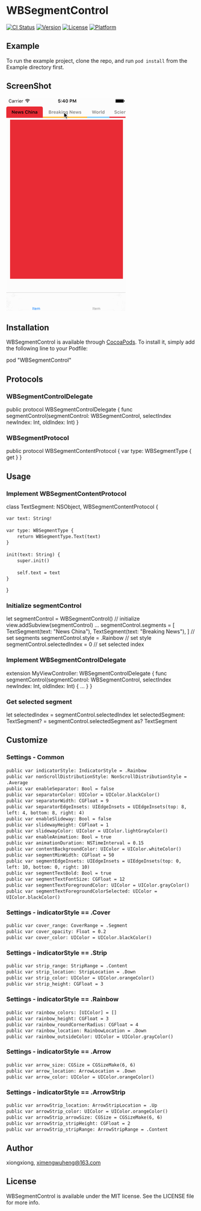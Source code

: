 # WBSegmentControl

[![CI Status](http://img.shields.io/travis/xiongxiong/WBSegmentControl.svg?style=flat)](https://travis-ci.org/xiongxiong/WBSegmentControl)
[![Version](https://img.shields.io/cocoapods/v/WBSegmentControl.svg?style=flat)](http://cocoapods.org/pods/WBSegmentControl)
[![License](https://img.shields.io/cocoapods/l/WBSegmentControl.svg?style=flat)](http://cocoapods.org/pods/WBSegmentControl)
[![Platform](https://img.shields.io/cocoapods/p/WBSegmentControl.svg?style=flat)](http://cocoapods.org/pods/WBSegmentControl)

## Example

To run the example project, clone the repo, and run `pod install` from the Example directory first.

## ScreenShot
![WBSegmentControl](ScreenShot/WBSegmentControl.gif "WBSegmentControl")

## Installation

WBSegmentControl is available through [CocoaPods](http://cocoapods.org). To install
it, simply add the following line to your Podfile:

pod "WBSegmentControl"

## Protocols

### WBSegmentControlDelegate
public protocol WBSegmentControlDelegate {
    func segmentControl(segmentControl: WBSegmentControl, selectIndex newIndex: Int, oldIndex: Int)
}

### WBSegmentProtocol
public protocol WBSegmentContentProtocol {
    var type: WBSegmentType { get }
}

## Usage

### Implement WBSegmentContentProtocol

class TextSegment: NSObject, WBSegmentContentProtocol {

    var text: String!

    var type: WBSegmentType {
        return WBSegmentType.Text(text)
    }

    init(text: String) {
        super.init()

        self.text = text
    }
}

### Initialize segmentControl

let segmentControl = WBSegmentControl() // initialize
view.addSubview(segmentControl)
...
segmentControl.segments = [
    TextSegment(text: "News China"),
    TextSegment(text: "Breaking News"),
] // set segments
segmentControl.style = .Rainbow // set style
segmentControl.selectedIndex = 0 // set selected index

### Implement WBSegmentControlDelegate

extension MyViewController: WBSegmentControlDelegate {
    func segmentControl(segmentControl: WBSegmentControl, selectIndex newIndex: Int, oldIndex: Int) {
    ...
    }
}

### Get selected segment

let selectedIndex = segmentControl.selectedIndex
let selectedSegment: TextSegment? = segmentControl.selectedSegment as? TextSegment

## Customize

### Settings - Common
    public var indicatorStyle: IndicatorStyle = .Rainbow
    public var nonScrollDistributionStyle: NonScrollDistributionStyle = .Average
    public var enableSeparator: Bool = false
    public var separatorColor: UIColor = UIColor.blackColor()
    public var separatorWidth: CGFloat = 9
    public var separatorEdgeInsets: UIEdgeInsets = UIEdgeInsets(top: 8, left: 4, bottom: 8, right: 4)
    public var enableSlideway: Bool = false
    public var slidewayHeight: CGFloat = 1
    public var slidewayColor: UIColor = UIColor.lightGrayColor()
    public var enableAnimation: Bool = true
    public var animationDuration: NSTimeInterval = 0.15
    public var contentBackgroundColor: UIColor = UIColor.whiteColor()
    public var segmentMinWidth: CGFloat = 50
    public var segmentEdgeInsets: UIEdgeInsets = UIEdgeInsets(top: 0, left: 10, bottom: 0, right: 10)
    public var segmentTextBold: Bool = true
    public var segmentTextFontSize: CGFloat = 12
    public var segmentTextForegroundColor: UIColor = UIColor.grayColor()
    public var segmentTextForegroundColorSelected: UIColor = UIColor.blackColor()

### Settings - indicatorStyle == .Cover
    public var cover_range: CoverRange = .Segment
    public var cover_opacity: Float = 0.2
    public var cover_color: UIColor = UIColor.blackColor()
  
### Settings - indicatorStyle == .Strip
    public var strip_range: StripRange = .Content
    public var strip_location: StripLocation = .Down
    public var strip_color: UIColor = UIColor.orangeColor()
    public var strip_height: CGFloat = 3
  
### Settings - indicatorStyle == .Rainbow
    public var rainbow_colors: [UIColor] = []
    public var rainbow_height: CGFloat = 3
    public var rainbow_roundCornerRadius: CGFloat = 4
    public var rainbow_location: RainbowLocation = .Down
    public var rainbow_outsideColor: UIColor = UIColor.grayColor()
    
### Settings - indicatorStyle == .Arrow
    public var arrow_size: CGSize = CGSizeMake(6, 6)
    public var arrow_location: ArrowLocation = .Down
    public var arrow_color: UIColor = UIColor.orangeColor()
   
### Settings - indicatorStyle == .ArrowStrip
    public var arrowStrip_location: ArrowStripLocation = .Up
    public var arrowStrip_color: UIColor = UIColor.orangeColor()
    public var arrowStrip_arrowSize: CGSize = CGSizeMake(6, 6)
    public var arrowStrip_stripHeight: CGFloat = 2
    public var arrowStrip_stripRange: ArrowStripRange = .Content

## Author

xiongxiong, ximengwuheng@163.com

## License

WBSegmentControl is available under the MIT license. See the LICENSE file for more info.
